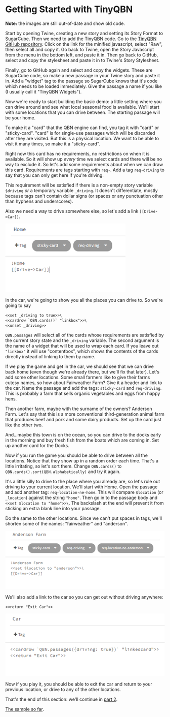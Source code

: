 Getting Started with TinyQBN
============================

**Note:** the images are still out-of-date and show old code.

Start by opening Twine, creating a new story and setting its Story
Format to SugarCube. Then we need to add the TinyQBN code.  Go to
the [TinyQBN GitHub
repository](../README.md#adding-tinyqbn-to-your-story).
Click on the link for the minified javascript, select "Raw", then
select all and copy it.  Go back to Twine, open the Story
Javascript from the menu in the bottom left, and paste it in.
Then go back to GitHub, select and copy the stylesheet and paste
it in to Twine's Story Stylesheet.

Finally, go to GitHub again and select and copy the widgets. These
are SugarCube code, so make a new passage in your Twine story and
paste it in. Add a "widget" tag to the passage so SugarCube knows
that it's code which needs to be loaded immediately. Give the
passage a name if you like (I usually call it "TinyQBN Widgets").

Now we're ready to start building the basic demo: a little setting
where you can drive around and see what local seasonal food is
available. We'll start with some locations that you can drive
between. The starting passage will be your home.

To make it a "card" that the QBN engine can find, you tag it with
"card" or "sticky-card". "card" is for single-use passages which
will be discarded after they are visited. But this is a physical
location.  We want to be able to visit it many times, so make it a
"sticky-card".

Right now this card has no requirements, no restrictions on when
it is available. So it will show up *every* time we select cards
and there will be no way to exclude it. So let's add some
requirements about when we can draw this card. Requirements are
tags starting with `req-`. Add a tag `req-driving` to say that you
can only get here if you're driving.

This requirement will be satisfied if there is a non-empty story
variable `$driving` *or* a temporary variable `_driving`. It
doesn't differentiate, mostly because tags can't contain dollar
signs (or spaces or any punctuation other than hyphens and
underscores).

Also we need a way to drive somewhere else, so let's add a link
`[[Drive->Car]]`.

![Home passage](home-1.png)

In the car, we're going to show you all the places you can drive
to. So we're going to say

	<<set _driving to true>>\
	<<cardrow `QBN.cards()` "linkbox">>\
	<<unset _driving>>

`QBN.passages` will select all of the cards whose requirements are
satisfied by the current story state and the `_driving` variable.
The second argument is the name of a widget that will be used to
wrap each card. If you leave out `"linkbox"` it will use
"contentbox", which shows the contents of the cards directly
instead of linking to them by name.

If we play the game and get in the car, we should see that we can
drive back home (even though we're already there, but we'll fix
that later). Let's add some other locations.  Some small farmers
like to give their farms cutesy names, so how about Fairweather
Farm? Give it a header and link to the car. Name the passage and
add the tags: `sticky-card` and `req-driving`. This is probably a
farm that sells organic vegetables and eggs from happy hens.

Then another farm, maybe with the surname of the owners? Anderson
Farm. Let's say that this is a more conventional third-generation
animal farm that produces beef and pork and some dairy products.
Set up the card just like the other two.

And...maybe this town is on the ocean, so you can drive to the
docks early in the morning and buy fresh fish from the boats which
are coming in. Set up another card for the Docks.

Now if you run the game you should be able to drive between all
the locations. Notice that they show up in a random order each
time. That's a little irritating, so let's sort them. Change
`QBN.cards()` to `QBN.cards().sort(QBN.alphabetically)` and try it
again.

It's a little silly to drive to the place where you already are,
so let's rule out driving to your current location. We'll start
with Home. Open the passage and add another tag:
`req-location-ne-home`. This will compare `$location` (or
`_location`) against the string `"home"`. Then go in to the
passage body and `<<set $location to "home">>\`. The backslash at
the end will prevent it from sticking an extra blank line into
your passage.

Do the same to the other locations. Since we can't put spaces in
tags, we'll shorten some of the names: "fairweather" and
"anderson".

![Anderson Farm passage](anderson-1.png)

We'll also add a link to the car so you can get out without
driving anywhere:

	<<return "Exit Car">>

![Car passage](car-1.png)

Now if you play it, you should be able to exit the car and return
to your previous location, or drive to any of the other locations.

That's the end of this section: we'll continue in [part
2](tutorial-2.md).

[The sample so far](https://joshuagrams.github.io/tiny-qbn/doc/tutorial-1.html).
